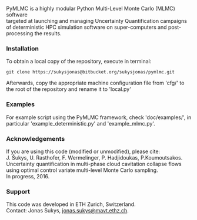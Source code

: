 PyMLMC is a highly modular Python Multi-Level Monte Carlo (MLMC) software  
targeted at launching and managing Uncertainty Quantification campaigns  
of deterministic HPC simulation software on super-computers and post-processing the results.

### Installation ###

To obtain a local copy of the repository, execute in terminal:
```
git clone https://sukysjonas@bitbucket.org/sukysjonas/pymlmc.git
```

Afterwards, copy the appropriate machine configuration file from 'cfg/' to the root of the repository and rename it to 'local.py'

### Examples ###

For example script using the PyMLMC framework, check 'doc/examples/', in particular 'example_deterministic.py' and 'example_mlmc.py'.

### Acknowledgements ###

If you are using this code (modified or unmodified), please cite:  
J. Šukys, U. Rasthofer, F. Wermelinger, P. Hadjidoukas, P.Koumoutsakos.  
Uncertainty quantification in multi-phase cloud cavitation collapse flows using optimal control variate multi-level Monte Carlo sampling.  
In progress, 2016.

### Support ###

This code was developed in ETH Zurich, Switzerland.  
Contact: Jonas Sukys, jonas.sukys@mavt.ethz.ch.